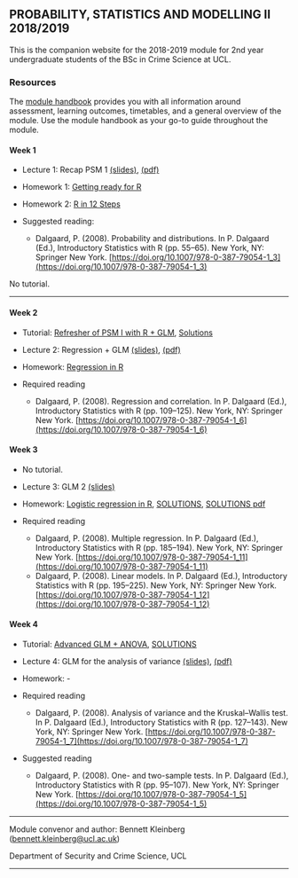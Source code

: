 ## PROBABILITY, STATISTICS AND MODELLING II 2018/2019

This is the companion website for the 2018-2019 module for 2nd year undergraduate students of the BSc in Crime Science at UCL.


### Resources


The [module handbook](https://rawcdn.githack.com/ben-aaron188/ucl_psm2_20182019/00e4e85bfc312f722b70ec0129402dd257a560d7/psm2_SECU0013_module_outline.html) provides you with all information around assessment, learning outcomes, timetables, and a general overview of the module. Use the module handbook as your go-to guide throughout the module.


#### Week 1

- Lecture 1: Recap PSM 1 [(slides)](https://raw.githack.com/ben-aaron188/ucl_psm2_20182019/master/slides/psm2_20182019_lecture1_intro.html), [(pdf)](https://github.com/ben-aaron188/ucl_psm2_20182019/blob/master/slides/psm2_20182019_lecture1_intro.pdf) 
- Homework 1: [Getting ready for R](https://raw.githack.com/ben-aaron188/ucl_aca_20182019/master/homework/getting_ready_for_r.html)
- Homework 2: [R in 12 Steps](https://raw.githack.com/ben-aaron188/ucl_aca_20182019/master/homework/r_in_12_steps.html)

- Suggested reading:
    - Dalgaard, P. (2008). Probability and distributions. In P. Dalgaard (Ed.), Introductory Statistics with R (pp. 55–65). New York, NY: Springer New York. [https://doi.org/10.1007/978-0-387-79054-1_3](https://doi.org/10.1007/978-0-387-79054-1_3)

No tutorial.

---

#### Week 2


- Tutorial: [Refresher of PSM I with R + GLM](https://raw.githack.com/ben-aaron188/ucl_psm2_20182019/master/tutorials/tutorial1_refresher_glm.html), [Solutions](https://raw.githack.com/ben-aaron188/ucl_psm2_20182019/master/tutorials/solutions_tutorial1_refresher_glm.nb.html)

- Lecture 2: Regression + GLM [(slides)](https://raw.githack.com/ben-aaron188/ucl_psm2_20182019/master/slides/psm2_20182019_lecture2_glm1.html), [(pdf)](https://github.com/ben-aaron188/ucl_psm2_20182019/blob/master/slides/psm2_20182019_lecture1_intro.pdf)
- Homework: [Regression in R](https://raw.githack.com/ben-aaron188/ucl_psm2_20182019/master/homework/week2_regression_in_R.nb.html)

- Required reading
	- Dalgaard, P. (2008). Regression and correlation. In P. Dalgaard (Ed.), Introductory Statistics with R (pp. 109–125). New York, NY: Springer New York. [https://doi.org/10.1007/978-0-387-79054-1_6](https://doi.org/10.1007/978-0-387-79054-1_6)


#### Week 3

- No tutorial.

- Lecture 3: GLM 2 [(slides)](https://raw.githack.com/ben-aaron188/ucl_psm2_20182019/master/slides/psm2_20182019_lecture3_glm2.html)
- Homework: [Logistic regression in R](https://raw.githack.com/ben-aaron188/ucl_psm2_20182019/master/homework/week3_logistic_regression_in_R.nb.html), [SOLUTIONS](https://raw.githack.com/ben-aaron188/ucl_psm2_20182019/master/homework/solutions_week3_logistic_regression_in_R.nb.html), [SOLUTIONS pdf](https://github.com/ben-aaron188/ucl_psm2_20182019/blob/master/homework/solutions_week3_logistic_regression_in_R.pdf)

- Required reading
	- Dalgaard, P. (2008). Multiple regression. In P. Dalgaard (Ed.), Introductory Statistics with R (pp. 185–194). New York, NY: Springer New York. [https://doi.org/10.1007/978-0-387-79054-1_11](https://doi.org/10.1007/978-0-387-79054-1_11)
	- Dalgaard, P. (2008). Linear models. In P. Dalgaard (Ed.), Introductory Statistics with R (pp. 195–225). New York, NY: Springer New York. [https://doi.org/10.1007/978-0-387-79054-1_12](https://doi.org/10.1007/978-0-387-79054-1_12)


#### Week 4

- Tutorial: [Advanced GLM + ANOVA](https://raw.githack.com/ben-aaron188/ucl_psm2_20182019/master/tutorials/tutorial2_glm.nb.html), [SOLUTIONS](https://raw.githack.com/ben-aaron188/ucl_psm2_20182019/master/tutorials/solutions_tutorial2_glm.nb.html)

- Lecture 4: GLM for the analysis of variance [(slides)](https://raw.githack.com/ben-aaron188/ucl_psm2_20182019/master/slides/psm2_20182019_lecture4_anova.html), [(pdf)](https://github.com/ben-aaron188/ucl_psm2_20182019/blob/master/slides/psm2_20182019_lecture4_anova.pdf)
- Homework: -

- Required reading
  - Dalgaard, P. (2008). Analysis of variance and the Kruskal–Wallis test. In P. Dalgaard (Ed.), Introductory Statistics with R (pp. 127–143). New York, NY: Springer New York. [https://doi.org/10.1007/978-0-387-79054-1_7](https://doi.org/10.1007/978-0-387-79054-1_7)
  
- Suggested reading
  - Dalgaard, P. (2008). One- and two-sample tests. In P. Dalgaard (Ed.), Introductory Statistics with R (pp. 95–107). New York, NY: Springer New York. [https://doi.org/10.1007/978-0-387-79054-1_5](https://doi.org/10.1007/978-0-387-79054-1_5)


---

Module convenor and author: Bennett Kleinberg (bennett.kleinberg@ucl.ac.uk)

Department of Security and Crime Science, UCL

---

